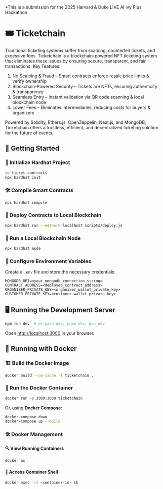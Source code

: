 *This is a submission for the 2025 Harvard & Duke LIVE AI Ivy Plus Hackathon.

# 🎟️ Ticketchain
Traditional ticketing systems suffer from scalping, counterfeit tickets, and excessive fees. Ticketchain is a blockchain-powered NFT ticketing system that eliminates these issues by ensuring secure, transparent, and fair transactions.
Key Features:
1. No Scalping & Fraud – Smart contracts enforce resale price limits & verify ownership
2. Blockchain-Powered Security – Tickets are NFTs, ensuring authenticity & transparency
3. Seamless Entry – Instant validation via QR code scanning & local blockchain node
4. Lower Fees – Eliminates intermediaries, reducing costs for buyers & organizers

Powered by Solidity, Ethers.js, OpenZeppelin, Next.js, and MongoDB, Ticketchain offers a trustless, efficient, and decentralized ticketing solution for the future of events.

## 🚀 Getting Started

### 📌 Initialize Hardhat Project
```bash
cd ticket-contracts
npx hardhat init
```

### 🛠️ Compile Smart Contracts
```bash
npx hardhat compile
```

### 🚀 Deploy Contracts to Local Blockchain
```bash
npx hardhat run --network localhost scripts/deploy.js
```

### 🔗 Run a Local Blockchain Node
```bash
npx hardhat node
```

### 🔑 Configure Environment Variables
Create a `.env` file and store the necessary credentials:
```env
MONGODB_URI=<your_mongodb_connection_string>
CONTRACT_ADDRESS=<deployed_contract_address>
ORGANIZER_PRIVATE_KEY=<organizer_wallet_private_key>
CUSTOMER_PRIVATE_KEY=<customer_wallet_private_key>
```

## 🖥️ Running the Development Server

```bash
npm run dev  # or yarn dev, pnpm dev, bun dev
```

Open [http://localhost:3000](http://localhost:3000) in your browser.

## 🐳 Running with Docker

### 🏗️ Build the Docker Image
```bash
docker build --no-cache -t ticketchain .
```

### 🚢 Run the Docker Container
```bash
docker run -p 3000:3000 ticketchain
```

Or, using **Docker Compose**:
```bash
docker-compose down
docker-compose up --build
```

### 🛠️ Docker Management

#### 🔍 View Running Containers
```bash
docker ps
```

#### 🔧 Access Container Shell
```bash
docker exec -it <container-id> sh
